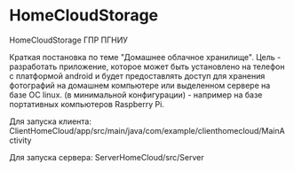 # HomeCloudStorage
HomeCloudStorage ГПР ПГНИУ

Краткая постановка по теме "Домашнее облачное хранилище".
Цель - разработать приложение, которое может быть установлено на телефон с платформой android
и будет предоставлять доступ для хранения фотографий на домашнем компьютере или выделенном сервере на базе ОС linux. 
(в минимальной конфигурации) - например на базе портативных компьютеров Raspberry Pi.

Для запуска клиента: ClientHomeCloud/app/src/main/java/com/example/clienthomecloud/MainActivity

Для запуска сервера: ServerHomeCloud/src/Server
